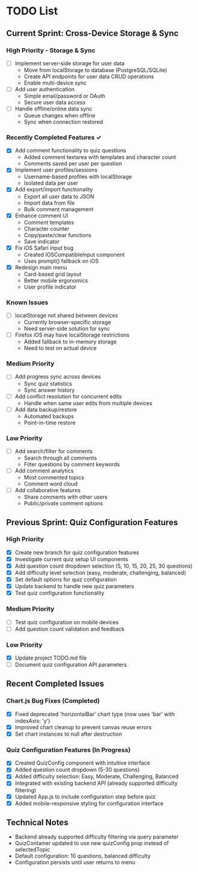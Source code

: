 # TODO List

## Current Sprint: Cross-Device Storage & Sync

### High Priority - Storage & Sync
- [ ] Implement server-side storage for user data
  - Move from localStorage to database (PostgreSQL/SQLite)
  - Create API endpoints for user data CRUD operations
  - Enable multi-device sync
- [ ] Add user authentication
  - Simple email/password or OAuth
  - Secure user data access
- [ ] Handle offline/online data sync
  - Queue changes when offline
  - Sync when connection restored

### Recently Completed Features ✓
- [x] Add comment functionality to quiz questions
  - Added comment textarea with templates and character count
  - Comments saved per user per question
- [x] Implement user profiles/sessions
  - Username-based profiles with localStorage
  - Isolated data per user
- [x] Add export/import functionality
  - Export all user data to JSON
  - Import data from file
  - Bulk comment management
- [x] Enhance comment UI
  - Comment templates
  - Character counter
  - Copy/paste/clear functions
  - Save indicator
- [x] Fix iOS Safari input bug
  - Created IOSCompatibleInput component
  - Uses prompt() fallback on iOS
- [x] Redesign main menu
  - Card-based grid layout
  - Better mobile ergonomics
  - User profile indicator

### Known Issues
- [ ] localStorage not shared between devices
  - Currently browser-specific storage
  - Need server-side solution for sync
- [ ] Firefox iOS may have localStorage restrictions
  - Added fallback to in-memory storage
  - Need to test on actual device

### Medium Priority
- [ ] Add progress sync across devices
  - Sync quiz statistics
  - Sync answer history
- [ ] Add conflict resolution for concurrent edits
  - Handle when same user edits from multiple devices
- [ ] Add data backup/restore
  - Automated backups
  - Point-in-time restore

### Low Priority
- [ ] Add search/filter for comments
  - Search through all comments
  - Filter questions by comment keywords
- [ ] Add comment analytics
  - Most commented topics
  - Comment word cloud
- [ ] Add collaborative features
  - Share comments with other users
  - Public/private comment options

## Previous Sprint: Quiz Configuration Features

### High Priority
- [x] Create new branch for quiz configuration features
- [x] Investigate current quiz setup UI components
- [x] Add question count dropdown selection (5, 10, 15, 20, 25, 30 questions)
- [x] Add difficulty level selection (easy, moderate, challenging, balanced)
- [x] Set default options for quiz configuration
- [x] Update backend to handle new quiz parameters
- [x] Test quiz configuration functionality

### Medium Priority
- [ ] Test quiz configuration on mobile devices
- [ ] Add question count validation and feedback

### Low Priority
- [x] Update project TODO.md file
- [ ] Document quiz configuration API parameters

## Recent Completed Issues

### Chart.js Bug Fixes (Completed)
- [x] Fixed deprecated 'horizontalBar' chart type (now uses 'bar' with indexAxis: 'y')
- [x] Improved chart cleanup to prevent canvas reuse errors
- [x] Set chart instances to null after destruction

### Quiz Configuration Features (In Progress)
- [x] Created QuizConfig component with intuitive interface
- [x] Added question count dropdown (5-30 questions)
- [x] Added difficulty selection: Easy, Moderate, Challenging, Balanced
- [x] Integrated with existing backend API (already supported difficulty filtering)
- [x] Updated App.js to include configuration step before quiz
- [x] Added mobile-responsive styling for configuration interface

## Technical Notes
- Backend already supported difficulty filtering via query parameter
- QuizContainer updated to use new quizConfig prop instead of selectedTopic
- Default configuration: 10 questions, balanced difficulty
- Configuration persists until user returns to menu